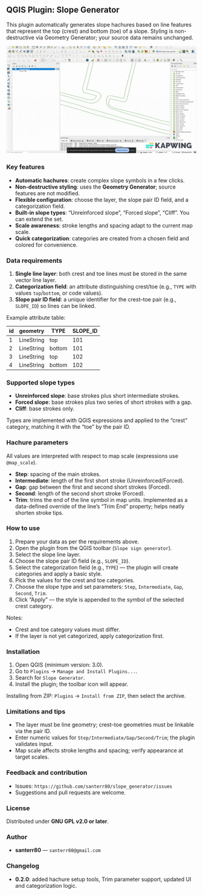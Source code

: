 ## QGIS Plugin: Slope Generator

This plugin automatically generates slope hachures based on line features that represent the top (crest) and bottom (toe) of a slope. Styling is non-destructive via Geometry Generator; your source data remains unchanged.

![Plugin demo](./assets/demo.gif)

### Key features

- **Automatic hachures**: create complex slope symbols in a few clicks.
- **Non-destructive styling**: uses the **Geometry Generator**; source features are not modified.
- **Flexible configuration**: choose the layer, the slope pair ID field, and a categorization field.
- **Built-in slope types**: “Unreinforced slope”, “Forced slope”, “Cliff”. You can extend the set.
- **Scale awareness**: stroke lengths and spacing adapt to the current map scale.
- **Quick categorization**: categories are created from a chosen field and colored for convenience.

### Data requirements

1. **Single line layer**: both crest and toe lines must be stored in the same vector line layer.
2. **Categorization field**: an attribute distinguishing crest/toe (e.g., `TYPE` with values `top`/`bottom`, or code values).
3. **Slope pair ID field**: a unique identifier for the crest–toe pair (e.g., `SLOPE_ID`) so lines can be linked.

Example attribute table:

| id | geometry   | TYPE     | SLOPE_ID |
| -- | ---------- | -------- | -------- |
| 1  | LineString | top      | 101      |
| 2  | LineString | bottom   | 101      |
| 3  | LineString | top      | 102      |
| 4  | LineString | bottom   | 102      |

### Supported slope types

- **Unreinforced slope**: base strokes plus short intermediate strokes.
- **Forced slope**: base strokes plus two series of short strokes with a gap.
- **Cliff**: base strokes only.

Types are implemented with QGIS expressions and applied to the “crest” category, matching it with the “toe” by the pair ID.

### Hachure parameters

All values are interpreted with respect to map scale (expressions use `@map_scale`).

- **Step**: spacing of the main strokes.
- **Intermediate**: length of the first short stroke (Unreinforced/Forced).
- **Gap**: gap between the first and second short strokes (Forced).
- **Second**: length of the second short stroke (Forced).
- **Trim**: trims the end of the line symbol in map units. Implemented as a data-defined override of the line’s “Trim End” property; helps neatly shorten stroke tips.

### How to use

1. Prepare your data as per the requirements above.
2. Open the plugin from the QGIS toolbar (`Slope sign generator`).
3. Select the slope line layer.
4. Choose the slope pair ID field (e.g., `SLOPE_ID`).
5. Select the categorization field (e.g., `TYPE`) — the plugin will create categories and apply a basic style.
6. Pick the values for the crest and toe categories.
7. Choose the slope type and set parameters: `Step`, `Intermediate`, `Gap`, `Second`, `Trim`.
8. Click “Apply” — the style is appended to the symbol of the selected crest category.

Notes:

- Crest and toe category values must differ.
- If the layer is not yet categorized, apply categorization first.

### Installation

1. Open QGIS (minimum version: 3.0).
2. Go to `Plugins` → `Manage and Install Plugins...`.
3. Search for `Slope Generator`.
4. Install the plugin; the toolbar icon will appear.

Installing from ZIP: `Plugins` → `Install from ZIP`, then select the archive.

### Limitations and tips

- The layer must be line geometry; crest–toe geometries must be linkable via the pair ID.
- Enter numeric values for `Step/Intermediate/Gap/Second/Trim`; the plugin validates input.
- Map scale affects stroke lengths and spacing; verify appearance at target scales.

### Feedback and contribution

- Issues: `https://github.com/santerr80/slope_generator/issues`
- Suggestions and pull requests are welcome.

### License

Distributed under **GNU GPL v2.0 or later**.

### Author

- **santerr80** — `santerr80@gmail.com`

### Changelog

- **0.2.0**: added hachure setup tools, Trim parameter support, updated UI and categorization logic.